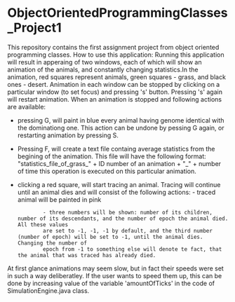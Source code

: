 # ObjectOrientedProgrammingClasses_Project1
This repository contains the first assignment project from object oriented programming classes.
How to use this application:
Running this application will result in apperaing of two windows, each of which will show an animation of the animals, and constantly
changing statistics.In the animation, red squares represent animals, green squares - grass, and black ones - desert.
Animation in each window can be stopped by clicking on a particular window (to set focus) and pressing 's' button.
Pressing 's' again will restart animation. When an animation is stopped and following actions are available:
- pressing G, will paint in blue every animal having genome identical with the dominationg one. This action can be undone by pessing
G again, or restarting animation by pressing S.
- Pressing F, will create a text file containg average statistics from the begining of the animation. This file will have the following 
format: "statistics_file_of_grass_" + ID number of an animation + "_" + number of time this operation is executed on this particular 
animation.
- clicking a red square, will start tracing an animal. Tracing will continue until an animal dies and will consist of the following actions:
              - traced animal will be painted in pink
              
              - three numbers will be shown: number of its children, number of its descendants, and the number of epoch the animal died. All these values 
              are set to -1, -1, -1 by default, and the third number (number of epoch) will be set to -1, until the animal dies. Changing the number of 
              epoch from -1 to something else will denote te fact, that the animal that was traced has already died.

At first glance animations may seem slow, but in fact their speeds were set in such a way deliberatley. If the user wants to speed them up, this can be done by increasing value of the variable 'amountOfTicks' in the code of SimulationEngine.java class. 
